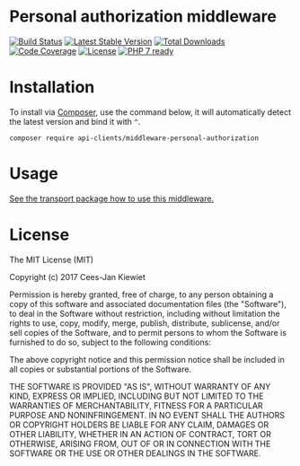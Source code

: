 # Personal authorization middleware

[![Build Status](https://travis-ci.com/php-api-clients/middleware-personal-authorization.svg?branch=master)](https://travis-ci.com/php-api-clients/middleware-personal-authorization)
[![Latest Stable Version](https://poser.pugx.org/api-clients/middleware-personal-authorization/v/stable.png)](https://packagist.org/packages/api-clients/middleware-personal-authorization)
[![Total Downloads](https://poser.pugx.org/api-clients/middleware-personal-authorization/downloads.png)](https://packagist.org/packages/api-clients/middleware-personal-authorization)
[![Code Coverage](https://scrutinizer-ci.com/g/php-api-clients/middleware-personal-authorization/badges/coverage.png?b=master)](https://scrutinizer-ci.com/g/php-api-clients/middleware-personal-authorization/?branch=master)
[![License](https://poser.pugx.org/api-clients/middleware-personal-authorization/license.png)](https://packagist.org/packages/api-clients/middleware-personal-authorization)
[![PHP 7 ready](http://php7ready.timesplinter.ch/php-api-clients/middleware-personal-authorization/badge.svg)](https://travis-ci.org/php-api-clients/middleware-personal-authorization)

# Installation

To install via [Composer](http://getcomposer.org/), use the command below, it will automatically detect the latest version and bind it with `^`.

```
composer require api-clients/middleware-personal-authorization
```
# Usage

[See the transport package how to use this middleware.](https://github.com/php-api-clients/transport#middleware)

# License

The MIT License (MIT)

Copyright (c) 2017 Cees-Jan Kiewiet

Permission is hereby granted, free of charge, to any person obtaining a copy
of this software and associated documentation files (the "Software"), to deal
in the Software without restriction, including without limitation the rights
to use, copy, modify, merge, publish, distribute, sublicense, and/or sell
copies of the Software, and to permit persons to whom the Software is
furnished to do so, subject to the following conditions:

The above copyright notice and this permission notice shall be included in all
copies or substantial portions of the Software.

THE SOFTWARE IS PROVIDED "AS IS", WITHOUT WARRANTY OF ANY KIND, EXPRESS OR
IMPLIED, INCLUDING BUT NOT LIMITED TO THE WARRANTIES OF MERCHANTABILITY,
FITNESS FOR A PARTICULAR PURPOSE AND NONINFRINGEMENT. IN NO EVENT SHALL THE
AUTHORS OR COPYRIGHT HOLDERS BE LIABLE FOR ANY CLAIM, DAMAGES OR OTHER
LIABILITY, WHETHER IN AN ACTION OF CONTRACT, TORT OR OTHERWISE, ARISING FROM,
OUT OF OR IN CONNECTION WITH THE SOFTWARE OR THE USE OR OTHER DEALINGS IN THE
SOFTWARE.
